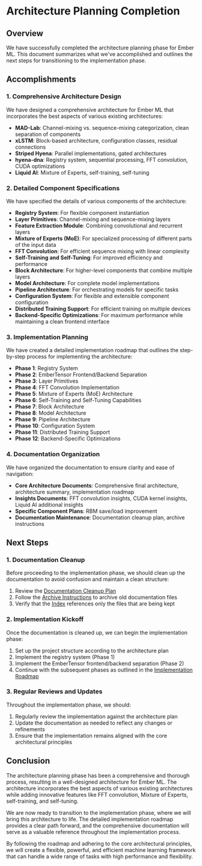 # Architecture Planning Completion

## Overview

We have successfully completed the architecture planning phase for Ember ML. This document summarizes what we've accomplished and outlines the next steps for transitioning to the implementation phase.

## Accomplishments

### 1. Comprehensive Architecture Design

We have designed a comprehensive architecture for Ember ML that incorporates the best aspects of various existing architectures:

- **MAD-Lab**: Channel-mixing vs. sequence-mixing categorization, clean separation of components
- **xLSTM**: Block-based architecture, configuration classes, residual connections
- **Striped Hyena**: Parallel implementations, gated architectures
- **hyena-dna**: Registry system, sequential processing, FFT convolution, CUDA optimizations
- **Liquid AI**: Mixture of Experts, self-training, self-tuning

### 2. Detailed Component Specifications

We have specified the details of various components of the architecture:

- **Registry System**: For flexible component instantiation
- **Layer Primitives**: Channel-mixing and sequence-mixing layers
- **Feature Extraction Module**: Combining convolutional and recurrent layers
- **Mixture of Experts (MoE)**: For specialized processing of different parts of the input data
- **FFT Convolution**: For efficient sequence mixing with linear complexity
- **Self-Training and Self-Tuning**: For improved efficiency and performance
- **Block Architecture**: For higher-level components that combine multiple layers
- **Model Architecture**: For complete model implementations
- **Pipeline Architecture**: For orchestrating models for specific tasks
- **Configuration System**: For flexible and extensible component configuration
- **Distributed Training Support**: For efficient training on multiple devices
- **Backend-Specific Optimizations**: For maximum performance while maintaining a clean frontend interface

### 3. Implementation Planning

We have created a detailed implementation roadmap that outlines the step-by-step process for implementing the architecture:

- **Phase 1**: Registry System
- **Phase 2**: EmberTensor Frontend/Backend Separation
- **Phase 3**: Layer Primitives
- **Phase 4**: FFT Convolution Implementation
- **Phase 5**: Mixture of Experts (MoE) Architecture
- **Phase 6**: Self-Training and Self-Tuning Capabilities
- **Phase 7**: Block Architecture
- **Phase 8**: Model Architecture
- **Phase 9**: Pipeline Architecture
- **Phase 10**: Configuration System
- **Phase 11**: Distributed Training Support
- **Phase 12**: Backend-Specific Optimizations

### 4. Documentation Organization

We have organized the documentation to ensure clarity and ease of navigation:

- **Core Architecture Documents**: Comprehensive final architecture, architecture summary, implementation roadmap
- **Insights Documents**: FFT convolution insights, CUDA kernel insights, Liquid AI additional insights
- **Specific Component Plans**: RBM save/load improvement
- **Documentation Maintenance**: Documentation cleanup plan, archive instructions

## Next Steps

### 1. Documentation Cleanup

Before proceeding to the implementation phase, we should clean up the documentation to avoid confusion and maintain a clean structure:

1. Review the [Documentation Cleanup Plan](documentation_cleanup.md)
2. Follow the [Archive Instructions](archive_instructions.md) to archive old documentation files
3. Verify that the [Index](index.md) references only the files that are being kept

### 2. Implementation Kickoff

Once the documentation is cleaned up, we can begin the implementation phase:

1. Set up the project structure according to the architecture plan
2. Implement the registry system (Phase 1)
3. Implement the EmberTensor frontend/backend separation (Phase 2)
4. Continue with the subsequent phases as outlined in the [Implementation Roadmap](ember_ml_implementation_roadmap.md)

### 3. Regular Reviews and Updates

Throughout the implementation phase, we should:

1. Regularly review the implementation against the architecture plan
2. Update the documentation as needed to reflect any changes or refinements
3. Ensure that the implementation remains aligned with the core architectural principles

## Conclusion

The architecture planning phase has been a comprehensive and thorough process, resulting in a well-designed architecture for Ember ML. The architecture incorporates the best aspects of various existing architectures while adding innovative features like FFT convolution, Mixture of Experts, self-training, and self-tuning.

We are now ready to transition to the implementation phase, where we will bring this architecture to life. The detailed implementation roadmap provides a clear path forward, and the comprehensive documentation will serve as a valuable reference throughout the implementation process.

By following the roadmap and adhering to the core architectural principles, we will create a flexible, powerful, and efficient machine learning framework that can handle a wide range of tasks with high performance and flexibility.